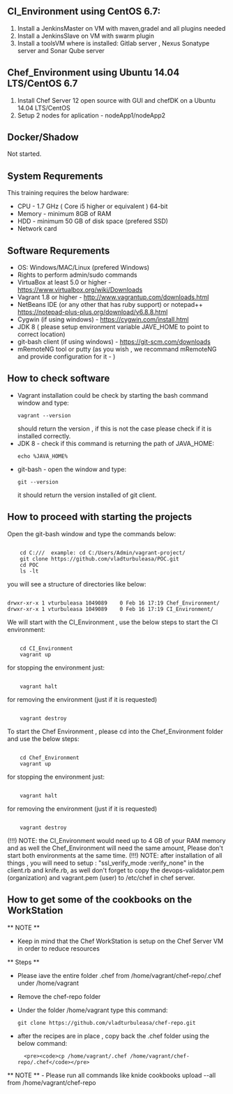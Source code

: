 
## CI_Environment using CentOS 6.7:

1. Install a JenkinsMaster on VM with maven,gradel and all plugins needed
2. Install a JenkinsSlave on VM with swarm plugin 
3. Install a toolsVM where is installed: Gitlab server , Nexus Sonatype server and Sonar Qube server

## Chef_Environment using Ubuntu 14.04 LTS/CentOS 6.7

1. Install Chef Server 12 open source with GUI and chefDK on a Ubuntu 14.04 LTS/CentOS
2. Setup 2 nodes for aplication - nodeApp1/nodeApp2

## Docker/Shadow
Not started.


## System Requrements 


This training requires the below hardware:

- CPU - 1.7 GHz ( Core i5 higher or equivalent ) 64-bit 
- Memory - minimum 8GB of RAM
- HDD - minimum 50 GB of disk space (prefered SSD)
- Network card


## Software Requrements


- OS: Windows/MAC/Linux (prefered Windows)
- Rights to perform admin/sudo commands
- VirtuaBox at least 5.0 or higher - https://www.virtualbox.org/wiki/Downloads
- Vagrant  1.8 or higher - http://www.vagrantup.com/downloads.html
- NetBeans IDE (or any other that has ruby support) or notepad++ https://notepad-plus-plus.org/download/v6.8.8.html
- Cygwin (if using windows) - https://cygwin.com/install.html
- JDK 8 ( please setup environment variable JAVE_HOME to point to correct location)
- git-bash client (if using windows) - https://git-scm.com/downloads
- mRemoteNG tool or putty (as you wish , we recommand mRemoteNG and provide configuration for it - )


## How to check software


- Vagrant installation could be check by starting the bash command window and type: 
	<pre><code>vagrant --version</code></pre>
	should return the version , if this is not the case please check if it is installed correctly.
- JDK 8 - check if this command is returning the path of JAVA_HOME:
	<pre><code>echo %JAVA_HOME%</code></pre>
- git-bash - open the window and type:
	<pre><code>git --version</code></pre>
	it should return the version installed of git client.
	


## How to proceed with starting the projects


Open the git-bash window and type the commands below:
<pre><code>
	cd C:/<your>/<workspace>/<path>  example: cd C:/Users/Admin/vagrant-project/ 
	git clone https://github.com/vladturbuleasa/POC.git
	cd POC
	ls -lt 
</code></pre>

you will see a structure of directories like below:
<pre><code>
drwxr-xr-x 1 vturbuleasa 1049089    0 Feb 16 17:19 Chef_Environment/
drwxr-xr-x 1 vturbuleasa 1049089    0 Feb 16 17:19 CI_Environment/
</code></pre>

We will start with the CI_Environment , use the below steps to start the CI environment:
<pre><code>
	cd CI_Environment
	vagrant up
</code></pre>

for stopping the environment just:
<pre><code>
	vagrant halt
</code></pre>
	
for removing the environment (just if it is requested)
<pre><code>
	vagrant destroy
</code></pre>
	
To start the Chef Environment , please cd into the Chef_Environment folder and use the below steps:
<pre><code>
	cd Chef_Environment
	vagrant up
</code></pre>

for stopping the environment just:

<pre><code>
	vagrant halt
</code></pre>
	
for removing the environment (just if it is requested)
<pre><code>
	vagrant destroy
</pre></code>
	
(!!!) NOTE: the CI_Environment would need up to 4 GB of your RAM memory and as well the Chef_Environment will need the same amount,
Please don't start both environments at the same time.
(!!!) NOTE: after installation of all things , you will need to setup : "ssl_verify_mode :verify_none" in the client.rb and knife.rb,
as well don't forget to copy the devops-validator.pem (organization) and vagrant.pem (user) to /etc/chef in chef server.
	

## How to get some of the cookbooks on the WorkStation 

** NOTE ** 
- Keep in mind that the Chef WorkStation is setup on the Chef Server VM in order to reduce resources

** Steps **

- Please iave the entire folder .chef from /home/vagrant/chef-repo/.chef under /home/vagrant
- Remove the chef-repo folder 
- Under the folder /home/vagrant type this command:

	<pre><code>git clone https://github.com/vladturbuleasa/chef-repo.git </code></pre>

- after the recipes are in place , copy back the .chef folder using the below command:

        <pre><code>cp /home/vagrant/.chef /home/vagrant/chef-repo/.chef</code></pre>

** NOTE ** - Please run all commands like knide cookbooks upload --all from /home/vagrant/chef-repo